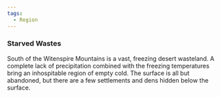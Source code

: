 ```yaml
---
tags:
  - Region
---
```

### Starved Wastes

South of the Witenspire Mountains is a vast, freezing desert wasteland. A complete lack of precipitation combined with the freezing temperatures bring an inhospitable region of empty cold.
The surface is all but abandoned, but there are a few settlements and dens hidden below the surface.